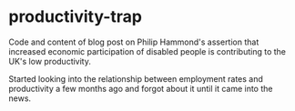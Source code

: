 # productivity-trap

Code and content of blog post on Philip Hammond's assertion that increased economic participation of disabled people is contributing to the UK's low productivity. 

Started looking into the relationship between employment rates and productivity a few months ago and forgot about it until it came into the news.
